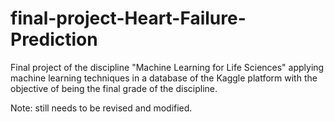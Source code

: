 # final-project-Heart-Failure-Prediction
Final project of the discipline "Machine Learning for Life Sciences" applying machine learning techniques in a database of the Kaggle platform with the objective of being the final grade of the discipline.


Note: still needs to be revised and modified.
